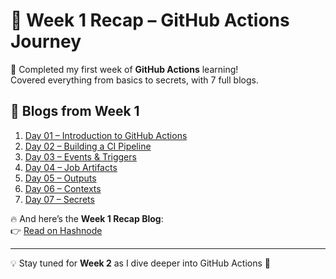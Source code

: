 # 🚀 Week 1 Recap – GitHub Actions Journey

🎯 Completed my first week of **GitHub Actions** learning!  
Covered everything from basics to secrets, with 7 full blogs.  

## 📖 Blogs from Week 1
1. [Day 01 – Introduction to GitHub Actions](h)
2. [Day 02 – Building a CI Pipeline](https://yourblog.com/day02)
3. [Day 03 – Events & Triggers](https://yourblog.com/day03)
4. [Day 04 – Job Artifacts](https://yourblog.com/day04)
5. [Day 05 – Outputs](https://yourblog.com/day05)
6. [Day 06 – Contexts](https://yourblog.com/day06)
7. [Day 07 – Secrets](https://yourblog.com/day07)

🔥 And here’s the **Week 1 Recap Blog**:  
👉 [Read on Hashnode](https://yourblog.com/week01-recap)

---

💡 Stay tuned for **Week 2** as I dive deeper into GitHub Actions 🚀
